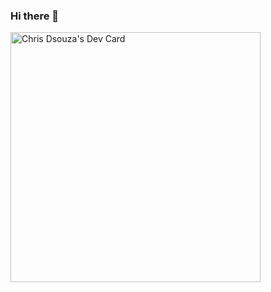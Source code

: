 ### Hi there 👋

<a href="https://app.daily.dev/chrisdsouza07"><img src="https://api.daily.dev/devcards/9e3e91afc27943608604dc027408ae76.png?r=lj1" width="400" alt="Chris Dsouza's Dev Card"/></a>

<!--
**chrisdsouza07/chrisdsouza07** is a ✨ _special_ ✨ repository because its `README.md` (this file) appears on your GitHub profile.

Here are some ideas to get you started:

- 🔭 I’m currently working on ...
- 🌱 I’m currently learning ...
- 👯 I’m looking to collaborate on ...
- 🤔 I’m looking for help with ...
- 💬 Ask me about ...
- 📫 How to reach me: ...
- 😄 Pronouns: ...
- ⚡ Fun fact: ...
-->
